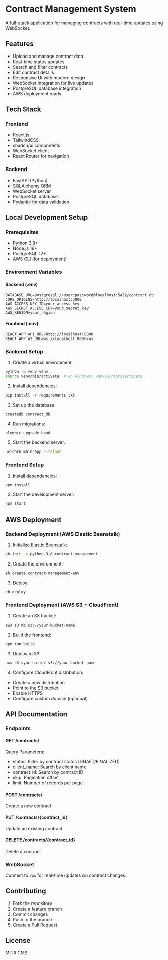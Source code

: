 # Contract Management System

A full-stack application for managing contracts with real-time updates using WebSocket.

## Features

- Upload and manage contract data
- Real-time status updates
- Search and filter contracts
- Edit contract details
- Responsive UI with modern design
- WebSocket integration for live updates
- PostgreSQL database integration
- AWS deployment ready

## Tech Stack

### Frontend
- React.js
- TailwindCSS
- shadcn/ui components
- WebSocket client
- React Router for navigation

### Backend
- FastAPI (Python)
- SQLAlchemy ORM
- WebSocket server
- PostgreSQL database
- Pydantic for data validation

## Local Development Setup

### Prerequisites
- Python 3.8+
- Node.js 16+
- PostgreSQL 12+
- AWS CLI (for deployment)

### Environment Variables

#### Backend (.env)
```
DATABASE_URL=postgresql://user:password@localhost:5432/contract_db
CORS_ORIGINS=http://localhost:3000
AWS_ACCESS_KEY_ID=your_access_key
AWS_SECRET_ACCESS_KEY=your_secret_key
AWS_REGION=your_region
```

#### Frontend (.env)
```
REACT_APP_API_URL=http://localhost:8000
REACT_APP_WS_URL=ws://localhost:8000/ws
```

### Backend Setup

1. Create a virtual environment:
```bash
python -m venv venv
source venv/bin/activate  # On Windows: venv\Scripts\activate
```

2. Install dependencies:
```bash
pip install -r requirements.txt
```

3. Set up the database:
```bash
createdb contract_db
```

4. Run migrations:
```bash
alembic upgrade head
```

5. Start the backend server:
```bash
uvicorn main:app --reload
```

### Frontend Setup

1. Install dependencies:
```bash
npm install
```

2. Start the development server:
```bash
npm start
```

## AWS Deployment

### Backend Deployment (AWS Elastic Beanstalk)

1. Initialize Elastic Beanstalk:
```bash
eb init -p python-3.8 contract-management
```

2. Create the environment:
```bash
eb create contract-management-env
```

3. Deploy:
```bash
eb deploy
```

### Frontend Deployment (AWS S3 + CloudFront)

1. Create an S3 bucket:
```bash
aws s3 mb s3://your-bucket-name
```

2. Build the frontend:
```bash
npm run build
```

3. Deploy to S3:
```bash
aws s3 sync build/ s3://your-bucket-name
```

4. Configure CloudFront distribution:
- Create a new distribution
- Point to the S3 bucket
- Enable HTTPS
- Configure custom domain (optional)

## API Documentation

### Endpoints

#### GET /contracts/
Query Parameters:
- status: Filter by contract status (DRAFT/FINALIZED)
- client_name: Search by client name
- contract_id: Search by contract ID
- skip: Pagination offset
- limit: Number of records per page

#### POST /contracts/
Create a new contract

#### PUT /contracts/{contract_id}
Update an existing contract

#### DELETE /contracts/{contract_id}
Delete a contract

### WebSocket

Connect to `/ws` for real-time updates on contract changes.

## Contributing

1. Fork the repository
2. Create a feature branch
3. Commit changes
4. Push to the branch
5. Create a Pull Request

## License

MIT#   C M S 
 
 

